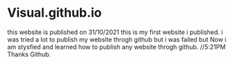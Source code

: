 # Visual.github.io
this website is published on 31/10/2021
this is my first website i published.
i was tried a lot to publish my website throgh github but i was failed but Now i am stysfied and learned how to publish any website throgh github.
//5:21PM
Thanks Github.
